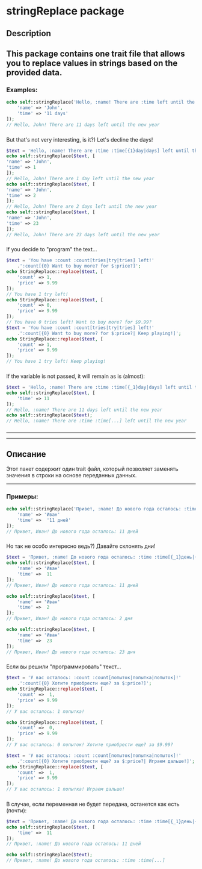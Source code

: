 stringReplace package
=================
## Description
This package contains one trait file that allows you to replace values in strings based on the provided data.
-------- 
### Examples:


```php
echo self::stringReplace('Hello, :name! There are :time left until the new year', [
    'name' => 'John',
    'time' => '11 days'
]);
// Hello, John! There are 11 days left until the new year
```
### 
But that's not very interesting, is it?)
Let's decline the days!
```php
$text = 'Hello, :name! There are :time :time[{1}day|days] left until the new year';
echo self::stringReplace($text, [
'name' => 'John',
'time' => 1
]);
// Hello, John! There are 1 day left until the new year
echo self::stringReplace($text, [
'name' => 'John',
'time' => 2
]);
// Hello, John! There are 2 days left until the new year
echo self::stringReplace($text, [
'name' => 'John',
'time' => 23
]);
// Hello, John! There are 23 days left until the new year
```

### 
If you decide to "program" the text...
```php
$text = 'You have :count :count[tries|try|tries] left!'
    .':count[{0} Want to buy more? for $:price?]';
echo StringReplace::replace($text, [
    'count' => 1,
    'price' => 9.99
]);
// You have 1 try left!
echo StringReplace::replace($text, [
    'count' => 0,
    'price' => 9.99
]);
// You have 0 tries left! Want to buy more? for $9.99?
$text = 'You have :count :count[tries|try|tries] left!'
    .':count[{0} Want to buy more? for $:price?| Keep playing!]';
echo StringReplace::replace($text, [
    'count' => 1,
    'price' => 9.99
]);
// You have 1 try left! Keep playing!
```

### 
If the variable is not passed, it will remain as is (almost):
```php
$text = 'Hello, :name! There are :time :time[{_1}day|days] left until the new year';
echo self::stringReplace($text, [
    'time' => 11
]);
// Hello, :name! There are 11 days left until the new year
echo self::stringReplace($text);
// Hello, :name! There are :time :time[...] left until the new year
```

###
###

---------------

---------------
## Описание
Этот пакет содержит один trait файл, который позволяет заменять значения в строки на основе переданных данных.

--------
### Примеры:
```php
echo self::stringReplace('Привет, :name! До нового года осталось: :time', [
    'name' => 'Иван'
    'time' =>  '11 дней'
]);
// Привет, Иван! До нового года осталось: 11 дней
```
###
Но так не особо интересно ведь?)
Давайте склонять дни!
```php
$text = 'Привет, :name! До нового года осталось: :time :time[{_1}день|{_2-_4}дня|{11}дней|дней]';
echo self::stringReplace($text, [
    'name' => 'Иван'
    'time' =>  11
]);
// Привет, Иван! До нового года осталось: 11 дней

echo self::stringReplace($text, [
    'name' => 'Иван'
    'time' =>  2
]);
// Привет, Иван! До нового года осталось: 2 дня

echo self::stringReplace($text, [
    'name' => 'Иван'
    'time' =>  23
]);
// Привет, Иван! До нового года осталось: 23 дня
```
###
Если вы решили "программировать" текст...
```php
$text = 'У вас осталось: :count :count[попыток|попытка|попыток]!'
    .':count[{0} Хотите приобрести еще? за $:price?]';
echo StringReplace::replace($text, [
    'count' =>  1,
    'price' => 9.99
]);
// У вас осталось: 1 попытка!

echo StringReplace::replace($text, [
    'count' =>  0,
    'price' => 9.99
]);
// У вас осталось: 0 попыток! Хотите приобрести еще? за $9.99?

$text = 'У вас осталось: :count :count[попыток|попытка|попыток]!'
    .':count[{0} Хотите приобрести еще? за $:price?| Играем дальше!]';
echo StringReplace::replace($text, [
    'count' =>  1,
    'price' => 9.99
]);
// У вас осталось: 1 попытка! Играем дальше!
```
###
В случае, если переменная не будет передана, останется как есть (почти):
```php
$text = 'Привет, :name! До нового года осталось: :time :time[{_1}день|{_2-_4}дня|{11}дней|дней]';
echo self::stringReplace($text, [
    'time' =>  11
]);
// Привет, :name! До нового года осталось: 11 дней

echo self::stringReplace($text);
// Привет, :name! До нового года осталось: :time :time[...]
```